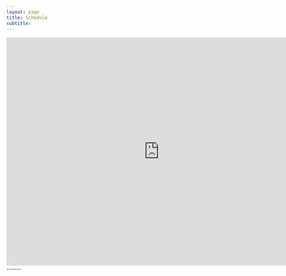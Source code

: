 ```yaml
---
layout: page
title: Schedule
subtitle: 
---
```


<iframe src="https://calendar.google.com/calendar/u/2?cid=YnJvd24uZWR1X2dmaGFsNnM3NHFuY2k0dnJwZzNiNWowZWdvQGdyb3VwLmNhbGVuZGFyLmdvb2dsZS5jb20" style="border-width:0" width="800" height="600" frameborder="0" scrolling="no"></iframe>
------

